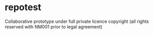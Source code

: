 # repotest
Collaborative prototype under full private licence copyright (all rights reserved with NM001 prior to legal agreement)
